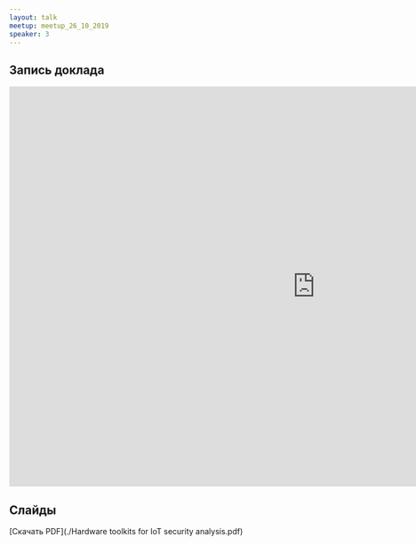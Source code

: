 ```yaml
---
layout: talk
meetup: meetup_26_10_2019
speaker: 3
---
```


## Запись доклада

<iframe width="1100" height="720" src="https://www.youtube.com/embed/KImzos6Pyvc" frameborder="0" allowfullscreen></iframe>

## Слайды

[Скачать PDF](./Hardware toolkits for IoT security analysis.pdf)

